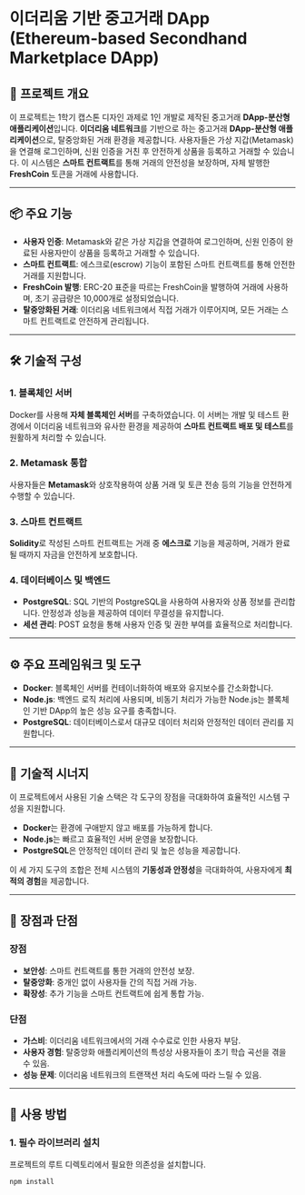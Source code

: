 # 이더리움 기반 중고거래 DApp (Ethereum-based Secondhand Marketplace DApp)

## 📖 프로젝트 개요

이 프로젝트는 1학기 캡스톤 디자인 과제로 1인 개발로 제작된 중고거래 **DApp-분산형 애플리케이션**입니다. **이더리움 네트워크**를 기반으로 하는 중고거래 **DApp-분산형 애플리케이션**으로, 탈중앙화된 거래 환경을 제공합니다. 사용자들은 가상 지갑(Metamask)을 연결해 로그인하며, 신원 인증을 거친 후 안전하게 상품을 등록하고 거래할 수 있습니다. 이 시스템은 **스마트 컨트랙트**를 통해 거래의 안전성을 보장하며, 자체 발행한 **FreshCoin** 토큰을 거래에 사용합니다.

---

## 📦 주요 기능

- **사용자 인증**: Metamask와 같은 가상 지갑을 연결하여 로그인하며, 신원 인증이 완료된 사용자만이 상품을 등록하고 거래할 수 있습니다.
- **스마트 컨트랙트**: 에스크로(escrow) 기능이 포함된 스마트 컨트랙트를 통해 안전한 거래를 지원합니다.
- **FreshCoin 발행**: ERC-20 표준을 따르는 FreshCoin을 발행하여 거래에 사용하며, 초기 공급량은 10,000개로 설정되었습니다.
- **탈중앙화된 거래**: 이더리움 네트워크에서 직접 거래가 이루어지며, 모든 거래는 스마트 컨트랙트로 안전하게 관리됩니다.

---

## 🛠️ 기술적 구성

### 1. **블록체인 서버**
Docker를 사용해 **자체 블록체인 서버**를 구축하였습니다. 이 서버는 개발 및 테스트 환경에서 이더리움 네트워크와 유사한 환경을 제공하여 **스마트 컨트랙트 배포 및 테스트**를 원활하게 처리할 수 있습니다.

### 2. **Metamask 통합**
사용자들은 **Metamask**와 상호작용하여 상품 거래 및 토큰 전송 등의 기능을 안전하게 수행할 수 있습니다.

### 3. **스마트 컨트랙트**
**Solidity**로 작성된 스마트 컨트랙트는 거래 중 **에스크로** 기능을 제공하며, 거래가 완료될 때까지 자금을 안전하게 보호합니다.

### 4. **데이터베이스 및 백엔드**
- **PostgreSQL**: SQL 기반의 PostgreSQL을 사용하여 사용자와 상품 정보를 관리합니다. 안정성과 성능을 제공하여 데이터 무결성을 유지합니다.
- **세션 관리**: POST 요청을 통해 사용자 인증 및 권한 부여를 효율적으로 처리합니다.

---

## ⚙️ 주요 프레임워크 및 도구

- **Docker**: 블록체인 서버를 컨테이너화하여 배포와 유지보수를 간소화합니다.
- **Node.js**: 백엔드 로직 처리에 사용되며, 비동기 처리가 가능한 Node.js는 블록체인 기반 DApp의 높은 성능 요구를 충족합니다.
- **PostgreSQL**: 데이터베이스로서 대규모 데이터 처리와 안정적인 데이터 관리를 지원합니다.

---

## 🔗 기술적 시너지

이 프로젝트에서 사용된 기술 스택은 각 도구의 장점을 극대화하여 효율적인 시스템 구성을 지원합니다.

- **Docker**는 환경에 구애받지 않고 배포를 가능하게 합니다.
- **Node.js**는 빠르고 효율적인 서버 운영을 보장합니다.
- **PostgreSQL**은 안정적인 데이터 관리 및 높은 성능을 제공합니다.

이 세 가지 도구의 조합은 전체 시스템의 **기동성과 안정성**을 극대화하여, 사용자에게 **최적의 경험**을 제공합니다.

---

## 🚀 장점과 단점

### 장점
- **보안성**: 스마트 컨트랙트를 통한 거래의 안전성 보장.
- **탈중앙화**: 중개인 없이 사용자들 간의 직접 거래 가능.
- **확장성**: 추가 기능을 스마트 컨트랙트에 쉽게 통합 가능.

### 단점
- **가스비**: 이더리움 네트워크에서의 거래 수수료로 인한 사용자 부담.
- **사용자 경험**: 탈중앙화 애플리케이션의 특성상 사용자들이 초기 학습 곡선을 겪을 수 있음.
- **성능 문제**: 이더리움 네트워크의 트랜잭션 처리 속도에 따라 느릴 수 있음.

---

## 🚀 사용 방법

### 1. **필수 라이브러리 설치**
프로젝트의 루트 디렉토리에서 필요한 의존성을 설치합니다.
```bash
npm install
